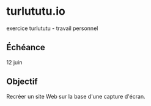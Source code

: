 # turlututu.io
exercice turlututu - travail personnel

## Échéance
12 juin

## Objectif

Recréer un site Web sur la base d'une capture d'écran. 
